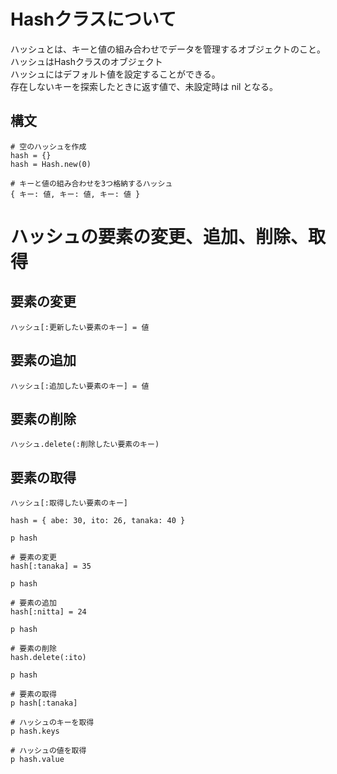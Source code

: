 # Hashクラスについて
ハッシュとは、キーと値の組み合わせでデータを管理するオブジェクトのこと。<br>
ハッシュはHashクラスのオブジェクト<br>
ハッシュにはデフォルト値を設定することができる。<br>
存在しないキーを探索したときに返す値で、未設定時は nil となる。

## 構文
```
# 空のハッシュを作成
hash = {}
hash = Hash.new(0)

# キーと値の組み合わせを3つ格納するハッシュ
{ キー: 値, キー: 値, キー: 値 }
```

# ハッシュの要素の変更、追加、削除、取得

## 要素の変更
```
ハッシュ[:更新したい要素のキー] = 値
```

## 要素の追加
```
ハッシュ[:追加したい要素のキー] = 値
```

## 要素の削除
```
ハッシュ.delete(:削除したい要素のキー)
```

## 要素の取得
```
ハッシュ[:取得したい要素のキー]
```
```
hash = { abe: 30, ito: 26, tanaka: 40 }

p hash

# 要素の変更
hash[:tanaka] = 35

p hash

# 要素の追加
hash[:nitta] = 24

p hash

# 要素の削除
hash.delete(:ito)

p hash

# 要素の取得
p hash[:tanaka]

# ハッシュのキーを取得
p hash.keys

# ハッシュの値を取得
p hash.value
```
